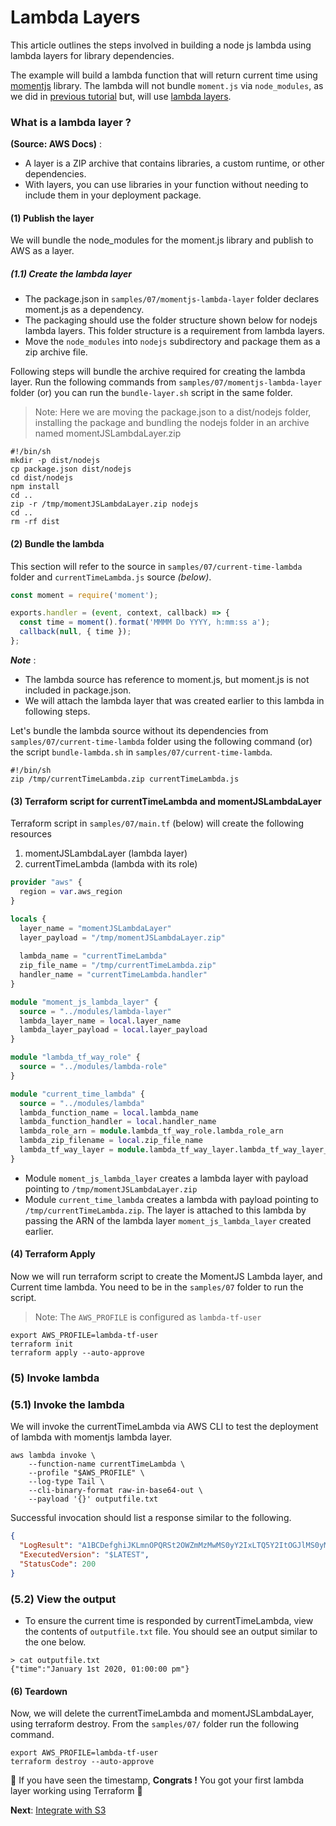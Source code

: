 # Lambda Layers

This article outlines the steps involved in building a node js lambda using lambda layers for library dependencies.

The example will build a lambda function that will return current time using [momentjs](https://github.com/moment/moment/)
library. The lambda will not bundle `moment.js` via `node_modules`, as we did in [previous tutorial](06-packaging-lambda-with-dependencies.md)
but, will use [lambda layers](https://docs.aws.amazon.com/lambda/latest/dg/configuration-layers.html).

### What is a lambda layer ?
**(Source: AWS Docs)** : 
- A layer is a ZIP archive that contains libraries, a custom runtime, or other dependencies. 
- With layers, you can use libraries in your function without needing to include them in your deployment package. 

#### (1) Publish the layer
We will bundle the node_modules for the moment.js library and publish to AWS as a layer. 

##### (1.1) Create the lambda layer
* The package.json in `samples/07/momentjs-lambda-layer` folder declares moment.js as a dependency.
* The packaging should use the folder structure shown below for nodejs lambda layers.
  This folder structure is a requirement from lambda layers.
* Move the `node_modules` into `nodejs` subdirectory and package them as a zip archive file.

Following steps will bundle the archive required for creating the lambda layer. Run the following commands from
`samples/07/momentjs-lambda-layer` folder (or) you can run the `bundle-layer.sh` script in 
the same folder.

>Note: Here we are moving the package.json to a dist/nodejs folder, installing the package and bundling the nodejs
folder in an archive named momentJSLambdaLayer.zip

```shell script
#!/bin/sh
mkdir -p dist/nodejs
cp package.json dist/nodejs
cd dist/nodejs
npm install
cd ..
zip -r /tmp/momentJSLambdaLayer.zip nodejs
cd ..
rm -rf dist
```

#### (2) Bundle the lambda
This section will refer to the source in `samples/07/current-time-lambda` folder and `currentTimeLambda.js` source _(below)_.

```javascript
const moment = require('moment');

exports.handler = (event, context, callback) => {
  const time = moment().format('MMMM Do YYYY, h:mm:ss a');
  callback(null, { time });
};
```

**_Note_** :
- The lambda source has reference to moment.js, but moment.js is not included in package.json.
- We will attach the lambda layer that was created earlier to this lambda in following steps.

Let's bundle the lambda source without its dependencies from `samples/07/current-time-lambda` folder using 
the following command (or) the script `bundle-lambda.sh` in `samples/07/current-time-lambda`.

```shell script
#!/bin/sh
zip /tmp/currentTimeLambda.zip currentTimeLambda.js
```

#### (3) Terraform script for currentTimeLambda and momentJSLambdaLayer

Terraform script in `samples/07/main.tf` (below) will create the following resources

1. momentJSLambdaLayer (lambda layer)
2. currentTimeLambda (lambda with its role)

```terraform
provider "aws" {
  region = var.aws_region
}

locals {
  layer_name = "momentJSLambdaLayer"
  layer_payload = "/tmp/momentJSLambdaLayer.zip"
  
  lambda_name = "currentTimeLambda"
  zip_file_name = "/tmp/currentTimeLambda.zip"
  handler_name = "currentTimeLambda.handler"
}

module "moment_js_lambda_layer" {
  source = "../modules/lambda-layer"
  lambda_layer_name = local.layer_name
  lambda_layer_payload = local.layer_payload
}

module "lambda_tf_way_role" {
  source = "../modules/lambda-role"
}

module "current_time_lambda" {
  source = "../modules/lambda"
  lambda_function_name = local.lambda_name
  lambda_function_handler = local.handler_name
  lambda_role_arn = module.lambda_tf_way_role.lambda_role_arn
  lambda_zip_filename = local.zip_file_name
  lambda_tf_way_layer = module.lambda_tf_way_layer.lambda_tf_way_layer_arn_with_version
}

```
- Module `moment_js_lambda_layer` creates a lambda layer with payload pointing to `/tmp/momentJSLambdaLayer.zip`
- Module `current_time_lambda` creates a lambda with payload pointing to `/tmp/currentTimeLambda.zip`. The layer is
  attached to this lambda by passing the ARN of the lambda layer `moment_js_lambda_layer` created earlier.


#### (4) Terraform Apply
Now we will run terraform script to create the MomentJS Lambda layer, and Current time lambda.
You need to be in the `samples/07` folder to run the script.

> Note: The `AWS_PROFILE` is configured as `lambda-tf-user`

```shell script
export AWS_PROFILE=lambda-tf-user
terraform init
terraform apply --auto-approve
```

### (5) Invoke lambda

### (5.1) Invoke the lambda
We will invoke the currentTimeLambda via AWS CLI to test the deployment of lambda with momentjs lambda layer.

```shell script
aws lambda invoke \
    --function-name currentTimeLambda \
    --profile "$AWS_PROFILE" \
    --log-type Tail \
    --cli-binary-format raw-in-base64-out \
    --payload '{}' outputfile.txt
```

Successful invocation should list a response similar to the following.

```json
{
  "LogResult": "A1BCDefghiJKLmnOPQRSt2OWZmMzMwMS0yY2IxLTQ5Y2ItOGJlMS0yMWQwNGZ...TYyLjk2IG1zCQo=",
  "ExecutedVersion": "$LATEST",
  "StatusCode": 200
}
```
### (5.2) View the output
- To ensure the current time is responded by currentTimeLambda, view the contents of `outputfile.txt` file. You should
see an output similar to the one below.

```shell script
> cat outputfile.txt
{"time":"January 1st 2020, 01:00:00 pm"}
```

#### (6) Teardown
Now, we will delete the currentTimeLambda and momentJSLambdaLayer, using terraform destroy.
From the `samples/07/` folder run the following command.

```shell script
export AWS_PROFILE=lambda-tf-user
terraform destroy --auto-approve
```

🏁 If you have seen the timestamp, **Congrats !** You got your first lambda layer working using Terraform 🏁

**Next**: [Integrate with S3](08-integrate-with-s3.md)